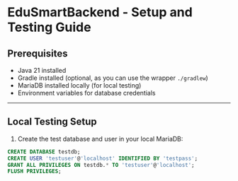 # EduSmartBackend - Setup and Testing Guide

## Prerequisites

- Java 21 installed
- Gradle installed (optional, as you can use the wrapper `./gradlew`)
- MariaDB installed locally (for local testing)
- Environment variables for database credentials

---

## Local Testing Setup

1. Create the test database and user in your local MariaDB:

```sql
CREATE DATABASE testdb;
CREATE USER 'testuser'@'localhost' IDENTIFIED BY 'testpass';
GRANT ALL PRIVILEGES ON testdb.* TO 'testuser'@'localhost';
FLUSH PRIVILEGES;
